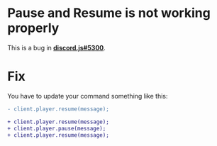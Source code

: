 # Pause and Resume is not working properly
This is a bug in **[discord.js#5300](https://github.com/discordjs/discord.js/issues/5300)**.

# Fix
You have to update your command something like this:

```diff
- client.player.resume(message);

+ client.player.resume(message);
+ client.player.pause(message);
+ client.player.resume(message);
```
